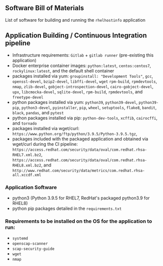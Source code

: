 ## Software Bill of Materials
List of software for building and running the `rhelhostinfo` application

## Application Building / Continuous Integration pipeline
+ Infrastructure requirements: `Gitlab` + `gitlab runner` (pre-existing this application)
+ Docker enterprise container images: `python:latest`, `centos:centos7`, `rockylinux:latest`, and the default shell container
+ packages installed via yum: `groupinstall: "Development Tools"`, `gcc`, `openssl-devel`, `bzip2-devel`, `libffi-devel`, `wget` `rpm-build`, `rpmdevtools`, `nmap`, `zlib-devel`, `gobject-introspection-devel`, `cairo-gobject-devel`, `upx`, `libcmocka-devel`, `sqlite-devel`, `rpm-build`, `rpmdevtools`, and `freetype-devel`
+ python packages installed via yum: `python39`, `python39-devel`, `python39-pip`, `python3-devel`, `pyinstaller`, `pip`, `wheel`, `setuptools`, `flake8`, `bandit`, `black`, `pandas`, and `pytest`
+ python packages installed via pip: `python-dev-tools`, `xcffib`, `cairocffi`, and `tornado` 
+ packages installed via wget/curl: `https://www.python.org/ftp/python/3.9.5/Python-3.9.5.tgz`,
+ packages included with the packaged application and obtained via wget/curl during the CI pipeline: `https://access.redhat.com/security/data/oval/com.redhat.rhsa-RHEL7.xml.bz2`, `https://access.redhat.com/security/data/oval/com.redhat.rhsa-RHEL8.xml.bz2`, and `http://www.redhat.com/security/data/metrics/com.redhat.rhsa-all.xccdf.xml`

### Application Software 
+ python3 (Python 3.9.5 for RHEL7, RedHat's packaged python3.9 for RHEL8)
+ python pip packages detailed in the `requirements.txt`

### Requirements to be installed on the OS for the application to run:
+ `systemd`
+ `openscap-scanner`
+ `scap-security-guide`
+ `wget`
+ `nmap`
